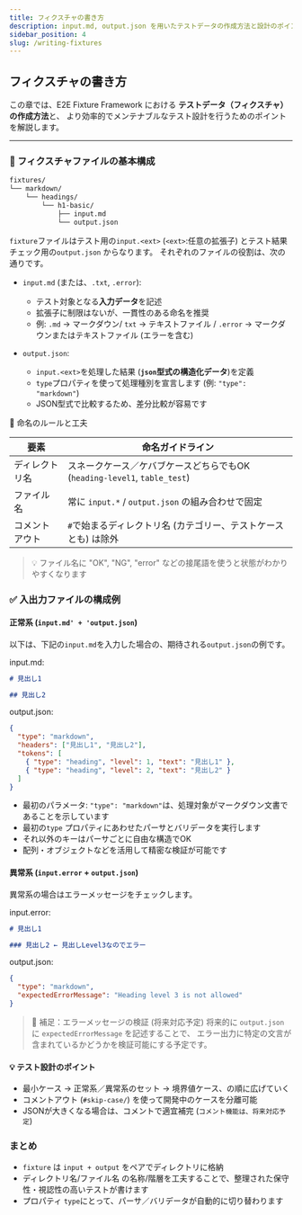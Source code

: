 ```yaml
---
title: フィクスチャの書き方
description: input.md, output.json を用いたテストデータの作成方法と設計のポイントを解説します。
sidebar_position: 4
slug: /writing-fixtures
---
```


## フィクスチャの書き方

この章では、E2E Fixture Framework における **テストデータ（フィクスチャ）の作成方法**と、
より効率的でメンテナブルなテスト設計を行うためのポイントを解説します。

---

### 📄 フィクスチャファイルの基本構成

```bash
fixtures/
└── markdown/
    └── headings/
        └── h1-basic/
            ├── input.md
            └── output.json
```

`fixture`ファイルはテスト用の`input.<ext>` (`<ext>`:任意の拡張子) とテスト結果チェック用の`output.json` からなります。
それぞれのファイルの役割は、次の通りです。

- `input.md` (または、`.txt`, `.error`):
  - テスト対象となる**入力データ**を記述
  - 拡張子に制限はないが、一貫性のある命名を推奨
  - 例: `.md` → マークダウン/ `txt` → テキストファイル / `.error` → マークダウンまたはテキストファイル (エラーを含む)

- `output.json`:
  - `input.<ext>`を処理した結果 (**`json`型式の構造化データ**)を定義
  - `type`プロパティを使って処理種別を宣言します (例: `"type": "markdown"`)
  - JSON型式で比較するため、差分比較が容易です

📌 命名のルールと工夫

| 要素           | 命名ガイドライン                                                          |
| -------------- | ------------------------------------------------------------------------- |
| ディレクトリ名 | スネークケース／ケバブケースどちらでもOK (`heading-level1`, `table_test`) |
| ファイル名     | 常に `input.*` / `output.json` の組み合わせで固定                         |
| コメントアウト | `#`で始まるディレクトリ名 (カテゴリー、テストケースとも) は除外           |

> 💡 ファイル名に "OK", "NG", "error" などの接尾語を使うと状態がわかりやすくなります

### ✅ 入出力ファイルの構成例

#### 正常系 (`input.md' + 'output.json`)

以下は、下記の`input.md`を入力した場合の、期待される`output.json`の例です。

input.md:

```markdown
# 見出し1

## 見出し2
```

output.json:

```json
{
  "type": "markdown",
  "headers": ["見出し1", "見出し2"],
  "tokens": [
    { "type": "heading", "level": 1, "text": "見出し1" },
    { "type": "heading", "level": 2, "text": "見出し2" }
  ]
}
```

- 最初のパラメータ: `"type": "markdown"`は、処理対象がマークダウン文書であることを示しています
- 最初の`type` プロパティにあわせたパーサとバリデータを実行します
- それ以外のキーはパーサごとに自由な構造でOK
- 配列・オブジェクトなどを活用して精密な検証が可能です

#### 異常系 (`input.error` + `output.json`)

異常系の場合はエラーメッセージをチェックします。

input.error:

```markdown
# 見出し1

### 見出し2 ← 見出しLevel3なのでエラー
```

output.json:

```json
{
  "type": "markdown",
  "expectedErrorMessage": "Heading level 3 is not allowed"
}
```

> 🧪 補足：エラーメッセージの検証 (将来対応予定)
> 将来的に `output.json` に `expectedErrorMessage` を記述することで、
> エラー出力に特定の文言が含まれているかどうかを検証可能にする予定です。

#### 💡 テスト設計のポイント

- 最小ケース → 正常系／異常系のセット → 境界値ケース、の順に広げていく
- コメントアウト (`#skip-case/`) を使って開発中のケースを分離可能
- JSONが大きくなる場合は、コメントで適宜補完 (`コメント機能は、将来対応予定`)

### まとめ

- `fixture` は `input + output` をペアでディレクトリに格納
- ディレクトリ名/ファイル名 の名称/階層を工夫することで、整理された保守性・視認性の高いテストが書けます
- プロパティ `type`にとって、パーサ／バリデータが自動的に切り替わります
